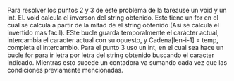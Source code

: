 Para resolver los puntos 2 y 3 de este problema de la tareause un void y un int. EL void calcula el inverson del string obtenido. 
Este tiene un for en el cual se calcula a partir de la mitad de el string obtenido (Asi se calcula el invertido mas facil). 
ESte bucle guarda temporalmente el carácter actual, intercambia el caracter actual con su opuesto, y Cadena[len-i-1] = temp, completa el intercambio.
Para el punto 3 uso un int, en el cual sea hace un bucle for para ir letra por letra del string obtenido buscando el caracter indicado. 
Mientras esto sucede un contadora va sumando cada vez que las condiciones previamente mencionadas.
